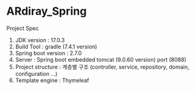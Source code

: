 # ARdiray_Spring

Project Spec

1. JDK version : 17.0.3
2. Build Tool : gradle (7.4.1 version)
3. Spring boot version : 2.7.0
4. Server : Spring boot embedded tomcat (9.0.60 version) port (8088)
5. Project structure : 계층별 구조 (controller, service, repository, domain, configuration ...)
6. Template engine : Thymeleaf
